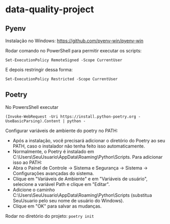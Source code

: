 # data-quality-project

## Pyenv

Instalação no Windows: https://github.com/pyenv-win/pyenv-win

Rodar comando no PowerShell para permitir executar os scripts:

`Set-ExecutionPolicy RemoteSigned -Scope CurrentUser`

E depois restringir dessa forma:

`Set-ExecutionPolicy Restricted -Scope CurrentUser`

## Poetry

No PowersShell executar

`
(Invoke-WebRequest -Uri https://install.python-poetry.org -UseBasicParsing).Content | python -
`

Configurar variáveis de ambiente do poetry no PATH:
* Após a instalação, você precisará adicionar o diretório do Poetry ao seu PATH, caso o instalador não tenha feito isso automaticamente.
* Normalmente, o Poetry é instalado em C:\Users\SeuUsuario\AppData\Roaming\Python\Scripts. Para adicionar isso ao PATH:
* Abra o Painel de Controle -> Sistema e Segurança -> Sistema -> Configurações avançadas do sistema.
* Clique em "Variáveis de Ambiente" e em "Variáveis de usuário", selecione a variável Path e clique em "Editar".
* Adicione o caminho C:\Users\SeuUsuario\AppData\Roaming\Python\Scripts (substitua SeuUsuario pelo seu nome de usuário do Windows).
* Clique em "OK" para salvar as mudanças.

Rodar no diretório do projeto:
`poetry init`

